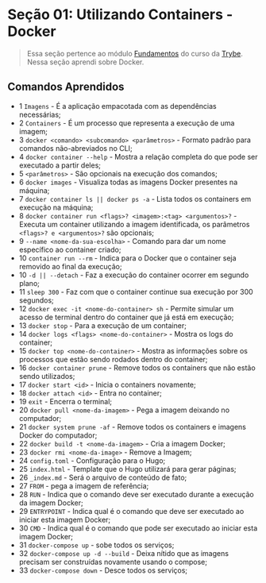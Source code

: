 # Seção 01: Utilizando Containers - Docker

>Essa seção pertence ao módulo [Fundamentos](https://github.com/Ruan-Portella/Trybe_Exercicios/tree/main/back-end) do curso da [Trybe](https://www.betrybe.com/). Nessa seção aprendi sobre Docker.

## Comandos Aprendidos

- 1 `Imagens` - É a aplicação empacotada com as dependências necessárias;
- 2 `Containers` - É um processo que representa a execução de uma imagem;
- 3 `docker <comando> <subcomando> <parâmetros>` - Formato padrão para comandos não-abreviados no CLI;
- 4 `docker container --help` - Mostra a relação completa do que pode ser executado a partir deles;
- 5 `<parâmetros>` - São opcionais na execução dos comandos;
- 6 `docker images` - Visualiza todas as imagens Docker presentes na máquina;
- 7 `docker container ls || docker ps -a` - Lista todos os containers em execução na máquina;
- 8 `docker container run <flags>? <imagem>:<tag> <argumentos>?` - Executa um container utilizando a imagem identificada, os parâmetros `<flags>? e <argumentos>?` são opcionais;
- 9 `--name <nome-da-sua-escolha>` - Comando para dar um nome específico ao container criado;
- 10 `container run --rm` - Indica para o Docker que o container seja removido ao final da execução;
- 10 `-d || --detach` - Faz a execução do container ocorrer em segundo plano;
- 11 `sleep 300` - Faz com que o container continue sua execução por 300 segundos;
- 12 `docker exec -it <nome-do-container> sh` - Permite simular um acesso de terminal dentro do container que já está em execução;
- 13 `docker stop` - Para a execução de um container;
- 14 `docker logs <flags> <nome-do-container>` - Mostra os logs do container;
- 15 `docker top <nome-do-container>` - Mostra as informações sobre os processos que estão sendo rodados dentro do container;
- 16 `docker container prune` - Remove todos os containers que não estão sendo utilizados;
- 17 `docker start <id>` - Inicia o containers novamente;
- 18 `docker attach <id>` - Entra no container;
- 19 `exit` - Encerra o terminal;
- 20 `docker pull <nome-da-imagem>` - Pega a imagem deixando no computador;
- 21 `docker system prune -af` - Remove todos os containers e imagens Docker do computador;
- 22 `docker build -t <nome-da-imagem>` - Cria a imagem Docker;
- 23 `docker rmi <nome-da-image>` - Remove a Imagem;
- 24 `config.toml` - Configuração para o Hugo;
- 25 `index.html` - Template que o Hugo utilizará para gerar páginas;
- 26 `_index.md` - Será o arquivo de conteúdo de fato;
- 27 `FROM` - pega a imagem de referência;
- 28 `RUN` - Indica que o comando deve ser executado durante a execução da imagem Docker;
- 29 `ENTRYPOINT` - Indica qual é o comando que deve ser executado ao iniciar esta imagem Docker;
- 30 `CMD` - Indica qual é o comando que pode ser executado ao iniciar esta imagem Docker;
- 31 `docker-compose up` - sobe todos os serviços;
- 32 `docker-compose up -d --build` - Deixa nítido que as imagens precisam ser construídas novamente usando o compose;
- 33 `docker-compose down` - Desce todos os serviços;